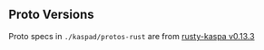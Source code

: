 
## Proto Versions
Proto specs in `./kaspad/protos-rust` are from [rusty-kaspa v0.13.3](https://github.com/kaspanet/rusty-kaspa/releases/tag/v0.13.3)